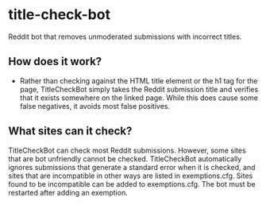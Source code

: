 # title-check-bot
Reddit bot that removes unmoderated submissions with incorrect titles.

## How does it work?
* Rather than checking against the HTML title element or the h1 tag for the page, TitleCheckBot simply takes the Reddit submission title and verifies that it exists somewhere on the linked page.  While this does cause some false negatives, it avoids most false positives.

## What sites can it check?
TitleCheckBot can check most Reddit submissions.  However, some sites that are bot unfriendly cannot be checked.  TitleCheckBot automatically ignores submissions that generate a standard error when it is checked, and sites that are incompatible in other ways are listed in exemptions.cfg.  Sites found to be incompatible can be added to exemptions.cfg.  The bot must be restarted after adding an exemption.

